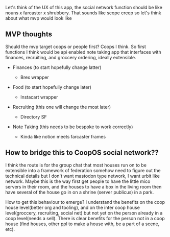 Let's think of the UX of this app, the social network function should be like nouns x farcaster x shrubbery. That sounds like scope creep so let's think about what mvp would look like
## MVP thoughts

Should the mvp target coops or people first? Coops I think.
So first functions I think would be api enabled note taking app that interfaces with finances, recruiting, and groccery ordering, ideally extensible.

- Finances (to start hopefully change latter)
  - Brex wrapper 

- Food (to start hopefully change later)
  - Instacart wrapper

- Recruiting (this one will change the most later) 
  - Directory SF

- Note Taking (this needs to be bespoke to work correctly)
  - Kinda like notion meets farcaster frames


## How to bridge this to CoopOS social network??

I think the route is for the group chat that most houses run on to be extensible into a framework of federation somehow need to figure out the technical details but I don't want mastodon type network, I want urbit like network. Maybe this is the way first get people to have the little mico servers in their room, and the houses to have a box in the living room then have several of the house go in on a shrine (server publicus) in a park. 

How to get this behaviour to emerge? I understand the benefits on the coop house level(better org and tooling), and on the inter coop house level(groccery, recruiting, social net) but not yet on the person already in a coop level(needs a sell). There is clear benefits for the person not in a coop house (find houses, other ppl to make a house with, be a part of a scene, etc). 

